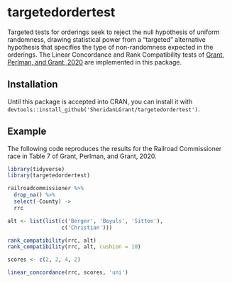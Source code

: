 
<!-- README.md is generated from README.Rmd. Please edit that file -->

# targetedordertest

<!-- badges: start -->

<!-- badges: end -->

Targeted tests for orderings seek to reject the null hypothesis of
uniform randomness, drawing statistical power from a “targeted”
alternative hypothesis that specifies the type of non-randomness
expected in the orderings. The Linear Concordance and Rank Compatibility
tests of [Grant, Perlman, and
Grant, 2020](https://www.sciencedirect.com/science/article/abs/pii/S0378375818300867)
are implemented in this package.

## Installation

<!-- You can install the released version of targetedordertest from [CRAN](https://CRAN.R-project.org) with: -->

<!-- ``` r -->

<!-- install.packages("targetedordertest") -->

<!-- ``` -->

Until this package is accepted into CRAN, you can install it with
`devtools::install_github('SheridanLGrant/targetedordertest')`.

## Example

The following code reproduces the results for the Railroad Commissioner
race in Table 7 of Grant, Perlman, and Grant, 2020.

``` r
library(tidyverse)
library(targetedordertest)

railroadcommissioner %>%
  drop_na() %>%
  select(-County) ->
  rrc

alt <- list(list(c('Berger', 'Boyuls', 'Sitton'),
                 c('Christian')))

rank_compatibility(rrc, alt)
rank_compatibility(rrc, alt, cushion = 10)

scores <- c(2, 2, 4, 2)

linear_concordance(rrc, scores, 'uni')
```
